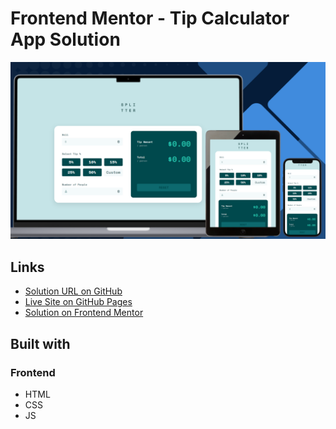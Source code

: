 # Frontend Mentor - Tip Calculator App Solution

![Design preview for the Tip calculator app challenge](./design/preview.png)

## Links

- [Solution URL on GitHub](https://github.com/TetianaAleks/fm-solutions-hub/tree/main/24-tip-calculator-app)
- [Live Site on GitHub Pages](https://tetianaaleks.github.io/fm-solutions-hub/24-tip-calculator-app/)
- [Solution on Frontend Mentor](https://www.frontendmentor.io/solutions/tip-calculator-app-I7nm2URh_A) 

## Built with

### Frontend

- HTML
- CSS
- JS